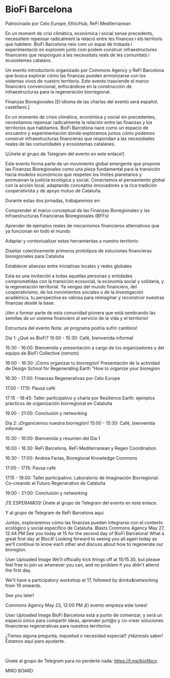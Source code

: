 # BioFi Barcelona

Patrocinado por Celo Europe, EthicHub, ReFi Mediterranean

En un moment de crisi climàtica, econòmica i social sense precedents, necessitem repensar radicalment la relació entre les finances i els territoris que habitem. BioFi Barcelona neix com un espai de trobada i experimentació on  explorem junts com podem construir infraestructures financeres que  responguin a les necessitats reals de les comunitats i ecosistemes  catalans.



​Un evento introductorio organizado por Commons Agency y ReFi Barcelona que busca explorar cómo las finanzas pueden armonizarse con los sistemas vivos de nuestro territorio. Este evento trasciende el marco financiero convencional, enfocándose en la construcción de infraestructuras para la regeneración biorregional.

​Finanzas Bioregionales
​[El idioma de las charlas del evento será español, castellano.]

En un momento de crisis climática, económica y social sin precedentes, necesitamos repensar radicalmente la relación entre las finanzas y los territorios que habitamos. BioFi Barcelona nace como un espacio de encuentro y experimentación donde exploramos juntos cómo podemos construir infraestructuras financieras que respondan a las necesidades reales de las comunidades y ecosistemas catalanes.

​[¡Únete al grupo de Telegram del evento en este enlace!]

​Este evento forma parte de un movimiento global emergente que propone las Finanzas Bioregionales como una pieza fundamental para la transición hacia modelos económicos que respeten los límites planetarios y promuevan la justicia ecológica y social. Conectamos el pensamiento global con la acción local, adaptando conceptos innovadores a la rica tradición cooperativista y de apoyo mutuo de Cataluña.

​Durante estas dos jornadas, trabajaremos en:

​Comprender el marco conceptual de las Finanzas Bioregionales y las Infraestructuras Financieras Bioregionales (BFFs)

​Aprender de ejemplos reales de mecanismos financieros alternativos que ya funcionan en todo el mundo

​Adaptar y contextualizar estas herramientas a nuestro territorio

​Diseñar colectivamente primeros prototipos de soluciones financieras bioregionales para Cataluña

​Establecer alianzas entre iniciativas locales y redes globales

​Esta es una invitación a todas aquellas personas y entidades comprometidas con la transición ecosocial, la economía social y solidaria, y la regeneración territorial. Ya vengas del mundo financiero, del cooperativismo, de los movimientos sociales o de la investigación académica, tu perspectiva es valiosa para reimaginar y reconstruir nuestras finanzas desde la base.

​¡Ven a formar parte de esta comunidad pionera que está sembrando las semillas de un sistema financiero al servicio de la vida y el territorio!

​Estructura del evento
​Nota: ¡el programa podría sufrir cambios!

​Día 1: ¿Qué es BioFi?
​15:00 - 15:30: Café, bienvenida informal

15:30 - 16:00: Bienvenida y presentación a cargo de los organizadores y del equipo de BioFi Collective (remoto)

16:00 - 16:30: ¡Cómo organizar tu biorregión! Presentación de la actividad de Design School for Regenerating Earth "How to organize your bioregion

16:30 - 17:00: Finanzas Regenerativas por Celo Europe

​17.00 - 17.15: Pausa café

​17:15 - 18:45: Taller participativo y charla por Resilience.Earth: ejemplos prácticos de organización biorregional en Cataluña

​19.00 - 21:00: Conclusión y networking

​Día 2: ¡Organicemos nuestra biorregión!
​15:00 - 15:30: Café, bienvenida informal

​15:30 - 16:00: Bienvenida y resumen del Día 1

​16:00 - 16.30: ​​ReFi Barcelona, ReFi Mediterranean y Regen Coordination

​16:30 - 17:00: Andrea Farias, Bioregional Knowledge Commons

​17:00 - 17.15: Pausa café

​17.15 - 19.00: Taller participativo: Laboratorio de Imaginación Biorregional: Co-creando el Futuro Regenerativo de Cataluña

​19:00 - 21:00: Conclusión y networking

​¡TE ESPERAMOS!
​Únete al grupo de Telegram del evento en este enlace.

​Y al grupo de Telegram de ReFi Barcelona aquí.

​Juntas, exploraremos cómo las finanzas pueden integrarse con el contexto ecológico y social específico de Cataluña.
Blasts
Commons Agency
May 27, 12:44 PM
See you today at 15 for the second day of BioFi Barcelona!
​What a great first day at Bloc4! Looking forward to seeing you all again today as we'll continue to know each other and discuss about how to regenerate our bioregion.


User Uploaded Image
​We'll officially kick things off at 15/15.30, but please feel free to join us whenever you can, and no problem if you didn't attend the first day.

We'll have a participatory workshop at 17, followed by drinks&networking from 19 onwards.

​See you later!

Commons Agency
May 23, 12:00 PM
¡El evento empieza este lunes!

User Uploaded Image
​BioFi Barcelona está a punto de comenzar, y será un espacio único para compartir ideas, aprender junt@s y co-crear soluciones financieras regenerativas para nuestros territorios.

​¿Tienes alguna pregunta, inquietud o necesidad especial? ¡Háznoslo saber! Estamos aquí para ayudarte.

​

​Únete al grupo de Telegram para no perderte nada:
https://t.me/biofibcn

​MIRO BOARD